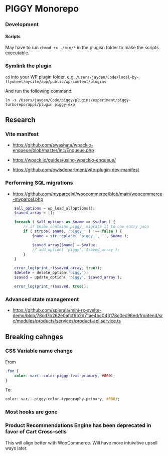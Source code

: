 # PIGGY Monorepo

### Development

#### Scripts

May have to run `chmod +x ./bin/*` in the plugisn folder to make the scripts executable.

### Symlink the plugin

`cd` into your WP plugin folder, e.g. `/Users/jayden/Code/local-by-flywheel/mysite/app/public/wp-content/plugins`

And run the following command:

```
ln -s /Users/jayden/Code/piggy/plugins/experiment/piggy-turborepo/apps/plugin piggy-exp
```

## Research

### Vite manifest

- https://github.com/swashata/wpackio-enqueue/blob/master/inc/Enqueue.php
- https://wpack.io/guides/using-wpackio-enqueue/

- https://github.com/owlsdepartment/vite-plugin-dev-manifest

### Performing SQL migrations

- https://github.com/myparcelnl/woocommerce/blob/main/woocommerce-myparcel.php

```php
    $all_options = wp_load_alloptions();
    $saved_array = [];

    foreach ( $all_options as $name => $value ) {
        // if $name contains piggy_ migrate it to one entry json
        if ( strpos( $name, 'piggy_' ) !== false ) {
            $name = str_replace( 'piggy_', '', $name );

            $saved_array[$name] = $value;
            // add_option( 'piggy', $saved_array );
        }
    }

    error_log(print_r($saved_array, true));
    $delete = delete_option('piggy');
    $saved = update_option( 'piggy', $saved_array );

    error_log(print_r($saved, true));
```

### Advanced state management

- https://github.com/spierala/mini-rx-svelte-demo/blob/78cd7b262e0afcf6b2d71ae4bc043178c0ec96ed/frontend/src/modules/products/services/product-api.service.ts

## Breaking cahnges

### CSS Variable name change

From

```css
.foo {
	color: var(--color-piggy-text-primary, #000);
}
```

To:

```css
color: var(--piggy-color-typography-primary, #000);
```

### Most hooks are gone

### Product Recommendations Engine has been deprecated in favor of Cart Cross-sells

This will align better with WooCommerce. Will have more intuivitive upsell ways later.

